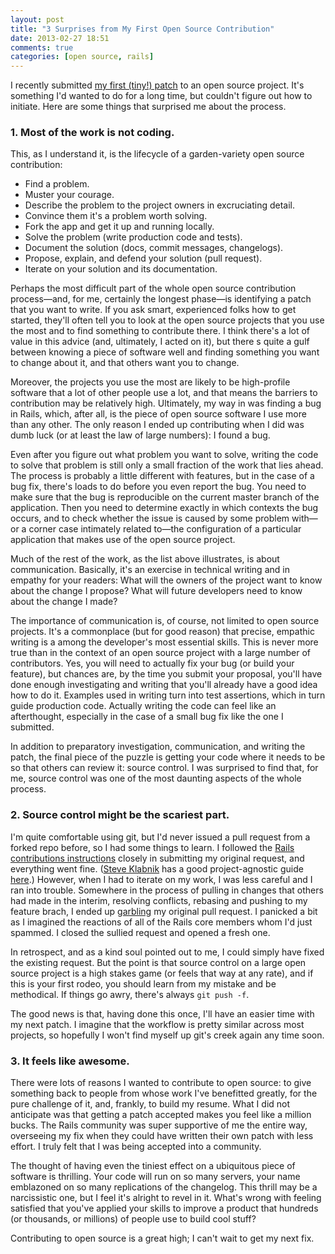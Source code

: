 ```yaml
---
layout: post
title: "3 Surprises from My First Open Source Contribution"
date: 2013-02-27 18:51
comments: true
categories: [open source, rails]
---
```


I recently submitted [my first (tiny!) patch](https://github.com/rails/rails/pull/9347) to an open source project.
It's something I'd wanted to do for a long time, but couldn't figure out how to initiate.
Here are some things that surprised me about the process.

### 1. Most of the work is not coding.

This, as I understand it, is the lifecycle of a garden-variety open source contribution:

* Find a problem.
* Muster your courage.
* Describe the problem to the project owners in excruciating detail.
* Convince them it's a problem worth solving.
* Fork the app and get it up and running locally.
* Solve the problem (write production code and tests).
* Document the solution (docs, commit messages, changelogs).
* Propose, explain, and defend your solution (pull request).
* Iterate on your solution and its documentation.

<!-- more -->

Perhaps the most difficult part of the whole open source contribution process—and, for me, certainly the longest phase—is identifying a patch that you want to write.
If you ask smart, experienced folks how to get started, they'll often tell you to look at the open source projects that you use the most and to find something to contribute there.
I think there's a lot of value in this advice (and, ultimately, I acted on it), but there s quite a gulf between knowing a piece of software well and finding something you want to change about it, and that others want you to change.

Moreover, the projects you use the most are likely to be high-profile software that a lot of other people use a lot, and that means the barriers to contribution may be relatively high.
Ultimately, my way in was finding a bug in Rails, which, after all, is the piece of open source software I use more than any other.
The only reason I ended up contributing when I did was dumb luck (or at least the law of large numbers): I found a bug.

Even after you figure out what problem you want to solve, writing the code to solve that problem is still only a small fraction of the work that lies ahead.
The process is probably a little different with features, but in the case of a bug fix, there's loads to do before you even report the bug.
You need to make sure that the bug is reproducible on the current master branch of the application.
Then you need to determine exactly in which contexts the bug occurs, and to check whether the issue is caused by some problem with—or a corner case intimately related to—the configuration of a particular application that makes use of the open source project.

Much of the rest of the work, as the list above illustrates, is about communication.
Basically, it's an exercise in technical writing and in empathy for your readers:
What will the owners of the project want to know about the change I propose?
What will future developers need to know about the change I made?

The importance of communication is, of course, not limited to open source projects.
It's a commonplace (but for good reason) that precise, empathic writing is a among the developer's most essential skills.
This is never more true than in the context of an open source project with a large number of contributors.
Yes, you will need to actually fix your bug (or build your feature), but chances are, by the time you submit your proposal, you'll have done enough investigating and writing that you'll already have a good idea how to do it.
Examples used in writing turn into test assertions, which in turn guide production code.
Actually writing the code can feel like an afterthought, especially in the case of a small bug fix like the one I submitted.

In addition to preparatory investigation, communication, and writing the patch, the final piece of the puzzle is getting your code where it needs to be so that others can review it: source control.
I was surprised to find that, for me, source control was one of the most daunting aspects of the whole process.


### 2. Source control might be the scariest part.

I'm quite comfortable using git, but I'd never issued a pull request from a forked repo before, so I had some things to learn.
I followed the [Rails contributions instructions](http://guides.rubyonrails.org/contributing_to_ruby_on_rails.html#contributing-to-the-rails-code) closely in submitting my original request, and everything went fine.
([Steve Klabnik](http://steveklabnik.com/) has a good project-agnostic guide [here](http://thechangelog.com/you-yes-you-should-contribute-to-open-source/).)
However, when I had to iterate on my work, I was less careful and I ran into trouble.
Somewhere in the process of pulling in changes that others had made in the interim, resolving conflicts, rebasing and pushing to my feature brach, I ended up [garbling](https://github.com/rails/rails/pull/9311) my original pull request.
I panicked a bit as I imagined the reactions of all of the Rails core members whom I'd just spammed.
I closed the sullied request and opened a fresh one.

In retrospect, and as a kind soul pointed out to me, I could simply have fixed the existing request.
But the point is that source control on a large open source project is a high stakes game (or feels that way at any rate), and if this is your first rodeo, you should learn from my mistake and be methodical.
If things go awry, there's always `git push -f`.

The good news is that, having done this once, I'll have an easier time with my next patch.
I imagine that the workflow is pretty similar across most projects, so hopefully I won't find myself up git's creek again any time soon.


### 3. It feels like awesome.

There were lots of reasons I wanted to contribute to open source: to give something back to people from whose work I've benefitted greatly, for the pure challenge of it, and, frankly, to build my resume.
What I did not anticipate was that getting a patch accepted makes you feel like a million bucks.
The Rails community was super supportive of me the entire way, overseeing my fix when they could have written their own patch with less effort.
I truly felt that I was being accepted into a community.

The thought of having even the tiniest effect on a ubiquitous piece of software is thrilling.
Your code will run on so many servers, your name emblazoned on so many replications of the changelog.
This thrill may be a narcissistic one, but I feel it's alright to revel in it.
What's wrong with feeling satisfied that you've applied your skills to improve a product that hundreds (or thousands, or millions) of people use to build cool stuff?

Contributing to open source is a great high; I can't wait to get my next fix.
